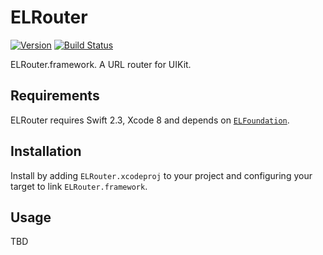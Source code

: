 # ELRouter 

[![Version](https://img.shields.io/badge/version-v3.1.0-blue.svg)](https://github.com/Electrode-iOS/ELRouter/releases/latest)
[![Build Status](https://travis-ci.org/Electrode-iOS/ELRouter.svg?branch=master)](https://travis-ci.org/Electrode-iOS/ELRouter)

ELRouter.framework. A URL router for UIKit.

## Requirements

ELRouter requires Swift 2.3, Xcode 8 and depends on [`ELFoundation`](https://github.com/Electrode-iOS/ELFoundation).

## Installation

Install by adding `ELRouter.xcodeproj` to your project and configuring your target to link `ELRouter.framework`.

## Usage

TBD
